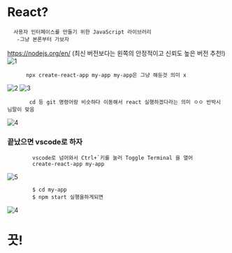 # React? 

      사용자 인터페이스를 만들기 위한 JavaScript 라이브러리
       -그냥 본론부터 가보자
      
https://nodejs.org/en/ (최신 버전보다는 왼쪽의 안정적이고 신뢰도 높은 버전 추천!)
![1](https://user-images.githubusercontent.com/110442250/193964372-3547fe29-593a-47be-bf0c-29a3d45ca699.jpg)

          npx create-react-app my-app my-app은 그냥 해둔것 의미 x 

![2](https://user-images.githubusercontent.com/110442250/193964699-6349fafa-5a0c-46a2-b4b9-9f55a09f62fd.jpg)
![3](https://user-images.githubusercontent.com/110442250/193964706-eff58ffb-9d19-4f12-8d52-0bf0bc2c40bc.jpg)

           cd 등 git 명령어랑 비슷하다 이동해서 react 실행하겠다라는 의미 ㅇㅇ 반박시 님말이 맞음

![4](https://user-images.githubusercontent.com/110442250/193964717-d57109bc-8a3c-4e5c-bae2-25031ad706cb.jpg)

### 끝났으면 vscode로 하자

            vscode로 넘어와서 Ctrl+`키를 눌러 Toggle Terminal 을 열어
            create-react-app my-app
            
![5](https://user-images.githubusercontent.com/110442250/193967261-89024852-7f78-4c30-b72d-53e70fcab22b.jpg)

            $ cd my-app
            $ npm start 실행을하게되면 
            
            
 ![4](https://user-images.githubusercontent.com/110442250/193967717-a0e609a0-a6bd-47a8-a8f3-13948d35c1a0.jpg)

# 끗!
